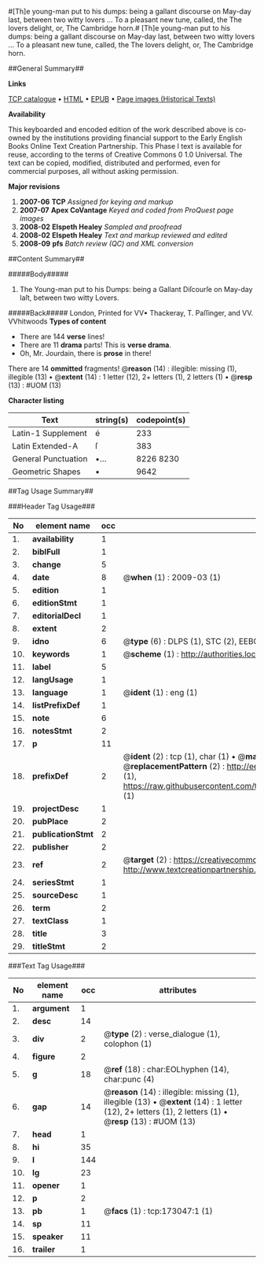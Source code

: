 #[Th]e young-man put to his dumps: being a gallant discourse on May-day last, between two witty lovers ... To a pleasant new tune, called, the The lovers delight, or, The Cambridge horn.#
[Th]e young-man put to his dumps: being a gallant discourse on May-day last, between two witty lovers ... To a pleasant new tune, called, the The lovers delight, or, The Cambridge horn.

##General Summary##

**Links**

[TCP catalogue](http://www.ota.ox.ac.uk/tcp/)  • 
[HTML](http://tei.it.ox.ac.uk/tcp/Texts-HTML/free/A97/A97243.html)  • 
[EPUB](http://tei.it.ox.ac.uk/tcp/Texts-EPUB/free/A97/A97243.epub) • 
[Page images (Historical Texts)](https://data.historicaltexts.jisc.ac.uk/view?pubId=eebo-47683592e&pageId=eebo-47683592e-173047-1)

**Availability**

This keyboarded and encoded edition of the
	       work described above is co-owned by the institutions
	       providing financial support to the Early English Books
	       Online Text Creation Partnership. This Phase I text is
	       available for reuse, according to the terms of Creative
	       Commons 0 1.0 Universal. The text can be copied,
	       modified, distributed and performed, even for
	       commercial purposes, all without asking permission.

**Major revisions**

1. __2007-06__ __TCP__ *Assigned for keying and markup*
1. __2007-07__ __Apex CoVantage__ *Keyed and coded from ProQuest page images*
1. __2008-02__ __Elspeth Healey__ *Sampled and proofread*
1. __2008-02__ __Elspeth Healey__ *Text and markup reviewed and edited*
1. __2008-09__ __pfs__ *Batch review (QC) and XML conversion*

##Content Summary##

#####Body#####

1. The Young-man put to his Dumps: being a Gallant Diſcourſe on May-day laſt, between two witty Lovers.

#####Back#####
London, Printed for VV▪ Thackeray, T. Paſſinger, and VV. VVhitwoods
**Types of content**

  * There are 144 **verse** lines!
  * There are 11 **drama** parts! This is **verse drama**.
  * Oh, Mr. Jourdain, there is **prose** in there!

There are 14 **ommitted** fragments! 
 @__reason__ (14) : illegible: missing (1), illegible (13)  •  @__extent__ (14) : 1 letter (12), 2+ letters (1), 2 letters (1)  •  @__resp__ (13) : #UOM (13)

**Character listing**


|Text|string(s)|codepoint(s)|
|---|---|---|
|Latin-1 Supplement|é|233|
|Latin Extended-A|ſ|383|
|General Punctuation|•…|8226 8230|
|Geometric Shapes|▪|9642|

##Tag Usage Summary##

###Header Tag Usage###

|No|element name|occ|attributes|
|---|---|---|---|
|1.|__availability__|1||
|2.|__biblFull__|1||
|3.|__change__|5||
|4.|__date__|8| @__when__ (1) : 2009-03 (1)|
|5.|__edition__|1||
|6.|__editionStmt__|1||
|7.|__editorialDecl__|1||
|8.|__extent__|2||
|9.|__idno__|6| @__type__ (6) : DLPS (1), STC (2), EEBO-CITATION (1), OCLC (1), VID (1)|
|10.|__keywords__|1| @__scheme__ (1) : http://authorities.loc.gov/ (1)|
|11.|__label__|5||
|12.|__langUsage__|1||
|13.|__language__|1| @__ident__ (1) : eng (1)|
|14.|__listPrefixDef__|1||
|15.|__note__|6||
|16.|__notesStmt__|2||
|17.|__p__|11||
|18.|__prefixDef__|2| @__ident__ (2) : tcp (1), char (1)  •  @__matchPattern__ (2) : ([0-9\-]+):([0-9IVX]+) (1), (.+) (1)  •  @__replacementPattern__ (2) : http://eebo.chadwyck.com/downloadtiff?vid=$1&page=$2 (1), https://raw.githubusercontent.com/textcreationpartnership/Texts/master/tcpchars.xml#$1 (1)|
|19.|__projectDesc__|1||
|20.|__pubPlace__|2||
|21.|__publicationStmt__|2||
|22.|__publisher__|2||
|23.|__ref__|2| @__target__ (2) : https://creativecommons.org/publicdomain/zero/1.0/ (1), http://www.textcreationpartnership.org/docs/. (1)|
|24.|__seriesStmt__|1||
|25.|__sourceDesc__|1||
|26.|__term__|2||
|27.|__textClass__|1||
|28.|__title__|3||
|29.|__titleStmt__|2||


###Text Tag Usage###

|No|element name|occ|attributes|
|---|---|---|---|
|1.|__argument__|1||
|2.|__desc__|14||
|3.|__div__|2| @__type__ (2) : verse_dialogue (1), colophon (1)|
|4.|__figure__|2||
|5.|__g__|18| @__ref__ (18) : char:EOLhyphen (14), char:punc (4)|
|6.|__gap__|14| @__reason__ (14) : illegible: missing (1), illegible (13)  •  @__extent__ (14) : 1 letter (12), 2+ letters (1), 2 letters (1)  •  @__resp__ (13) : #UOM (13)|
|7.|__head__|1||
|8.|__hi__|35||
|9.|__l__|144||
|10.|__lg__|23||
|11.|__opener__|1||
|12.|__p__|2||
|13.|__pb__|1| @__facs__ (1) : tcp:173047:1 (1)|
|14.|__sp__|11||
|15.|__speaker__|11||
|16.|__trailer__|1||
